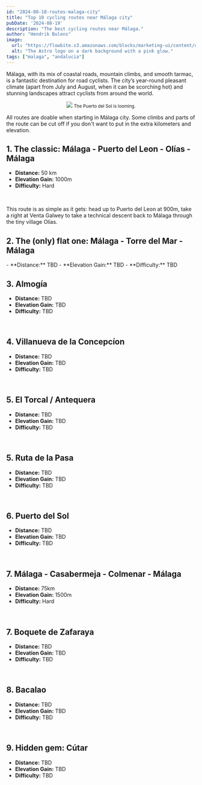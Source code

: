 ```yaml
---
id: "2024-08-18-routes-malaga-city"
title: "Top 10 cycling routes near Málaga city"
pubDate: '2024-08-19'
description: "The best cycling routes near Málaga."
author: "Hendrik Bulens"
image:
  url: "https://flowbite.s3.amazonaws.com/blocks/marketing-ui/content/office-long-2.png"
  alt: "The Astro logo on a dark background with a pink glow."
tags: ["malaga", "andalucia"]
---
```


Málaga, with its mix of coastal roads, mountain climbs, and smooth tarmac, is a fantastic destination for road cyclists. 
The city’s year-round pleasant climate (apart from July and August, when it can be scorching hot) and stunning landscapes attract cyclists from around the world.

<center class="mt-8 mb-8">
<img src="/the-average-cyclist/posts/post1/2.jpg" class="rounded-[10px] w-4/6	 shadow-card border border-black justify-between items-center flex text-white" />
<small>The Puerto del Sol is looming.</small>
</center>

All routes are doable when starting in Málaga city. Some climbs and parts of the route can be cut off if you don't want to put in the extra kilometers and elevation.

<h2 class="text-3xl font-medium leading-none mb-8 mt-8">1. The classic: Málaga - Puerto del Leon - Olías - Málaga</h2>

- **Distance:** 50 km
- **Elevation Gain:** 1000m
- **Difficulty:** Hard

<br />

This route is as simple as it gets: head up to Puerto del Leon at 900m, take a right at Venta Galwey to take a technical descent back to Málaga through the tiny village Olías.

<h2 class="text-3xl font-medium leading-none mb-8 mt-8">2. The (only) flat one: Málaga - Torre del Mar - Málaga</h2>
- **Distance:** TBD
- **Elevation Gain:** TBD
- **Difficulty:** TBD

<br />
<h2 class="text-3xl font-medium leading-none mb-8 mt-8">3. Almogía</h2>

- **Distance:** TBD
- **Elevation Gain:** TBD
- **Difficulty:** TBD

<br />
<h2 class="text-3xl font-medium leading-none mb-8 mt-8">4. Villanueva de la Concepcíon</h2>

- **Distance:** TBD
- **Elevation Gain:** TBD
- **Difficulty:** TBD

<br />
<h2 class="text-3xl font-medium leading-none mb-8 mt-8">5. El Torcal / Antequera</h2>

- **Distance:** TBD
- **Elevation Gain:** TBD
- **Difficulty:** TBD


<br />
<h2 class="text-3xl font-medium leading-none mb-8 mt-8">5. Ruta de la Pasa</h2>

- **Distance:** TBD
- **Elevation Gain:** TBD
- **Difficulty:** TBD

<br />
<h2 class="text-3xl font-medium leading-none mb-8 mt-8">6. Puerto del Sol</h2>

- **Distance:** TBD
- **Elevation Gain:** TBD
- **Difficulty:** TBD

<br />
<h2 class="text-3xl font-medium leading-none mb-8 mt-8">7. Málaga - Casabermeja - Colmenar - Málaga</h2>

- **Distance:** 75km
- **Elevation Gain:** 1500m
- **Difficulty:** Hard

<br />
<h2 class="text-3xl font-medium leading-none mb-8 mt-8">7. Boquete de Zafaraya</h2>

- **Distance:** TBD
- **Elevation Gain:** TBD
- **Difficulty:** TBD

<br />
<h2 class="text-3xl font-medium leading-none mb-8 mt-8">8. Bacalao</h2>

- **Distance:** TBD
- **Elevation Gain:** TBD
- **Difficulty:** TBD

<br />

<h2 class="text-3xl font-medium leading-none mb-8 mt-8">9. Hidden gem: Cútar</h2>

- **Distance:** TBD
- **Elevation Gain:** TBD
- **Difficulty:** TBD

<br />